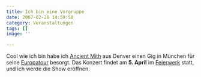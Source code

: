 ```yaml
---
title: Ich bin eine Vorgruppe
date: 2007-02-26 14:59:58
category: Veranstaltungen
tags: []
image: ''

---
```


Cool wie ich bin habe ich [Ancient Mith](http://www.myspace.com/ancientmith) aus Denver einen Gig in München für seine [Europatour](http://www.subversiv-rec.de/Offbeat_Blog/?p=30) besorgt. Das Konzert findet am **5. April** im [Feierwerk](http://www.feierwerk.de/) statt, und ich werde die Show eröffnen.
